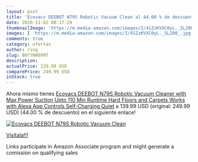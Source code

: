 ```yaml
---
layout: post
title: 'Ecovacs DEEBOT N79S Robotic Vacuum Clean al 44.00 % de descuento'
date: 2020-11-02 08:17:29
thumbnailImage: 'https://m.media-amazon.com/images/I/41ZzKVXC0yL._SL200_.jpg'
images: [ 'https://m.media-amazon.com/images/I/41ZzKVXC0yL._SL200_.jpg' ]
comments: true
category: ofertas
author: ring
slug: B077HW9XM7
description:
actualPrice: 139.99 USD
comparePrice: 249.99 USD
inStock: true
---
```


Ahora mismo tienes [Ecovacs DEEBOT N79S Robotic Vacuum Cleaner with Max Power Suction  Upto 110 Min Runtime  Hard Floors and Carpets  Works with Alexa  App Controls  Self-Charging  Quiet](https://www.amazon.com/dp/B077HW9XM7/?tag=tolees-20) a 139.99 USD (original: 249.99 USD) (44.00 %  de descuento) en el siguiente enlace!

[![Ecovacs DEEBOT N79S Robotic Vacuum Clean](https://m.media-amazon.com/images/I/41ZzKVXC0yL._SL200_.jpg)](https://www.amazon.com/dp/B077HW9XM7/?tag=tolees-20)

[Visítala!!!](https://www.amazon.com/dp/B077HW9XM7/?tag=tolees-20)

Links participate in Amazon Associate program and might generate a comission on qualifying sales
